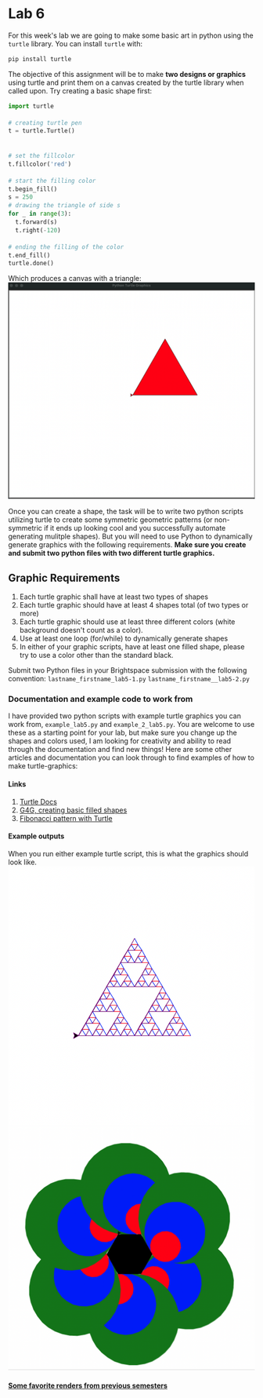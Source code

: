 # Lab 6

For this week's lab we are going to make some basic art in python  using the `turtle` library. You can install `turtle` with:
```bash
pip install turtle
```

The objective of this assignment will be to make **two designs or graphics** using turtle and print them on a canvas created by the turtle library when called upon. Try creating a basic shape first:
```python
import turtle 
  
# creating turtle pen 
t = turtle.Turtle() 
  
  
# set the fillcolor 
t.fillcolor('red') 
  
# start the filling color 
t.begin_fill() 
s = 250
# drawing the triangle of side s 
for _ in range(3): 
  t.forward(s) 
  t.right(-120) 
  
# ending the filling of the color 
t.end_fill() 
turtle.done()

```
Which produces a canvas with a triangle:
![red-triangle](example_images/red-triangle.png)

Once you can create a shape, the task will be to write two python scripts utilizing turtle to create some symmetric geometric patterns (or non-symmetric if it ends up looking cool and you successfully automate generating mulitple shapes). But you will need to use Python to dynamically generate graphics with the following requirements.
**Make sure you create and submit two python files with two different turtle graphics.**

## Graphic Requirements
1. Each turtle graphic shall have at least two types of shapes
2. Each turtle graphic should have at least 4 shapes total (of two types or more)
3. Each turtle graphic should use at least three different colors  (white background doesn't count as a color).
4. Use at least one loop (for/while) to dynamically generate shapes
5. In either of your graphic scripts, have at least one filled shape, please try to use a color other than the standard black.

Submit two Python files in your Brightspace submission with the following convention:
`lastname_firstname_lab5-1.py`
`lastname_firstname__lab5-2.py`



### Documentation and example code to work from
I have provided two python scripts with example turtle graphics you can work from, `example_lab5.py` and `example_2_lab5.py`. You are welcome to use these as a starting point for your lab, but make sure you change up the shapes and colors used, I am looking for creativity and ability to read through the documentation and find new things! Here are some other articles and documentation you can look through to find examples of how to make turtle-graphics:

#### Links
1. [Turtle Docs](https://docs.python.org/3/library/turtle.html#module-turtle)
1. [G4G, creating basic filled shapes](https://www.geeksforgeeks.org/draw-color-filled-shapes-in-turtle-python/)
1. [Fibonacci pattern with Turtle](https://www.geeksforgeeks.org/python-plotting-fibonacci-spiral-fractal-using-turtle/)


#### Example outputs
When you run either example turtle script, this is what the graphics should look like.
![Lab 5 Example 1](example_images/example_lab5.png)
![Lab 5 Example 2](example_images/example_2_lab5.png)

#### [Some favorite renders from previous semesters](favorite-designs/)
